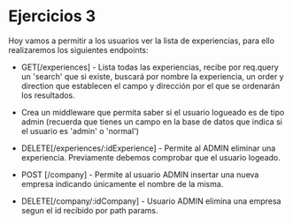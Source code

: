 # Ejercicios 3

Hoy vamos a permitir a los usuarios ver la lista de experiencias, para ello realizaremos los siguientes endpoints:

-   GET[/experiences] - Lista todas las experiencias, recibe por req.query un 'search' que si existe,
    buscará por nombre la experiencia, un order y direction que establecen el campo y dirección por el que
    se ordenarán los resultados.

-   Crea un middleware que permita saber si el usuario logueado es de tipo admin (recuerda que tienes un campo
    en la base de datos que indica si el usuario es 'admin' o 'normal')

-   DELETE[/experiences/:idExperience] - Permite al ADMIN eliminar una experiencia.
    Previamente debemos comprobar que el usuario logeado.

-   POST [/company] - Permite al usuario ADMIN insertar una nueva empresa indicando únicamente el nombre de la misma.

-   DELETE[/company/:idCompany] - Usuario ADMIN elimina una empresa segun el id recibido por path params.
